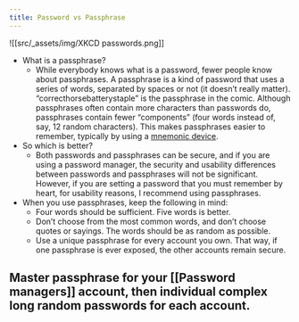 ```yaml
---
title: Password vs Passphrase
---
```


![[src/_assets/img/XKCD passwords.png]]

- What is a passphrase?
	- While everybody knows what is a password, fewer people know about passphrases. A passphrase is a kind of password that uses a series of words, separated by spaces or not (it doesn’t really matter). “correcthorsebatterystaple” is the passphrase in the comic. Although passphrases often contain more characters than passwords do, passphrases contain fewer “components” (four words instead of, say, 12 random characters). This makes passphrases easier to remember, typically by using a [mnemonic device](https://en.wikipedia.org/wiki/Mnemonic).
- So which is better?
	- Both passwords and passphrases can be secure, and if you are using a password manager, the security and usability differences between passwords and passphrases will not be significant. However, if you are setting a password that you must remember by heart, for usability reasons, I recommend using passphrases.
- When you use passphrases, keep the following in mind:
	- Four words should be sufficient. Five words is better.
	- Don’t choose from the most common words, and don’t choose quotes or sayings. The words should be as random as possible.
	- Use a unique passphrase for every account you own. That way, if one passphrase is ever exposed, the other accounts remain secure.

## Master passphrase for your [[Password managers]] account, then individual complex long random passwords for each account.